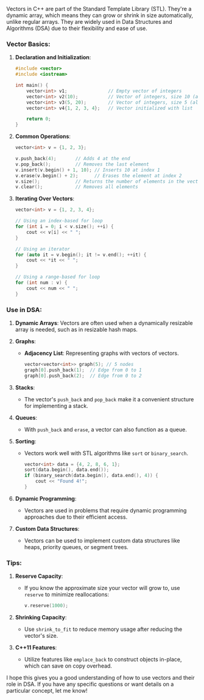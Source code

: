 Vectors in C++ are part of the Standard Template Library (STL). They're a dynamic array, which means they can grow or shrink in size automatically, unlike regular arrays. They are widely used in Data Structures and Algorithms (DSA) due to their flexibility and ease of use.

### Vector Basics:

1. **Declaration and Initialization**:
    ```cpp
    #include <vector>
    #include <iostream>

    int main() {
        vector<int> v1;               // Empty vector of integers
        vector<int> v2(10);           // Vector of integers, size 10 (all elements initialized to 0)
        vector<int> v3(5, 20);        // Vector of integers, size 5 (all elements initialized to 20)
        vector<int> v4{1, 2, 3, 4};   // Vector initialized with list

        return 0;
    }
    ```

2. **Common Operations**:
    ```cpp
    vector<int> v = {1, 2, 3};

    v.push_back(4);       // Adds 4 at the end
    v.pop_back();         // Removes the last element
    v.insert(v.begin() + 1, 10); // Inserts 10 at index 1
    v.erase(v.begin() + 2);      // Erases the element at index 2
    v.size();             // Returns the number of elements in the vector
    v.clear();            // Removes all elements
    ```

3. **Iterating Over Vectors**:
    ```cpp
    vector<int> v = {1, 2, 3, 4};

    // Using an index-based for loop
    for (int i = 0; i < v.size(); ++i) {
        cout << v[i] << " ";
    }

    // Using an iterator
    for (auto it = v.begin(); it != v.end(); ++it) {
        cout << *it << " ";
    }

    // Using a range-based for loop
    for (int num : v) {
        cout << num << " ";
    }
    ```

### Use in DSA:

1. **Dynamic Arrays**: Vectors are often used when a dynamically resizable array is needed, such as in resizable hash maps.

2. **Graphs**:
   - **Adjacency List**: Representing graphs with vectors of vectors.
     ```cpp
     vector<vector<int>> graph(5); // 5 nodes
     graph[0].push_back(1);  // Edge from 0 to 1
     graph[0].push_back(2);  // Edge from 0 to 2
     ```

3. **Stacks**:
   - The vector's `push_back` and `pop_back` make it a convenient structure for implementing a stack.

4. **Queues**:
   - With `push_back` and `erase`, a vector can also function as a queue.

5. **Sorting**:
   - Vectors work well with STL algorithms like `sort` or `binary_search`.

     ```cpp
     vector<int> data = {4, 2, 8, 6, 1};
     sort(data.begin(), data.end());
     if (binary_search(data.begin(), data.end(), 4)) {
         cout << "Found 4!";
     }
     ```

6. **Dynamic Programming**:
   - Vectors are used in problems that require dynamic programming approaches due to their efficient access.

7. **Custom Data Structures**:
   - Vectors can be used to implement custom data structures like heaps, priority queues, or segment trees.

### Tips:

1. **Reserve Capacity**:
   - If you know the approximate size your vector will grow to, use `reserve` to minimize reallocations:
     ```cpp
     v.reserve(1000);
     ```

2. **Shrinking Capacity**:
   - Use `shrink_to_fit` to reduce memory usage after reducing the vector's size.

3. **C++11 Features**:
   - Utilize features like `emplace_back` to construct objects in-place, which can save on copy overhead.

I hope this gives you a good understanding of how to use vectors and their role in DSA. If you have any specific questions or want details on a particular concept, let me know!